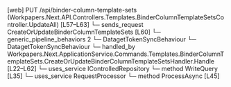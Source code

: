 [web] PUT /api/binder-column-template-sets  (Workpapers.Next.API.Controllers.Templates.BinderColumnTemplateSetsController.UpdateAll)  [L57–L63]
  └─ sends_request CreateOrUpdateBinderColumnTemplateSets [L60]
    └─ generic_pipeline_behaviors 2
      └─ DatagetTokenSyncBehaviour
      └─ DatagetTokenSyncBehaviour
    └─ handled_by Workpapers.Next.ApplicationService.Commands.Templates.BinderColumnTemplateSets.CreateOrUpdateBinderColumnTemplateSetsHandler.Handle [L22–L62]
      └─ uses_service IControlledRepository<BinderColumnTemplateSet>
        └─ method WriteQuery [L35]
      └─ uses_service RequestProcessor
        └─ method ProcessAsync [L45]

